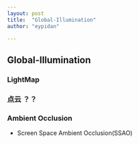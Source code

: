 ```yaml
---
layout: post
title:  "Global-Illumination"
author: "eypidan"

---
```


<style>
.tablelines table, .tablelines td, .tablelines th {
        border: 1px solid black;
        }
</style>
## Global-Illumination

### LightMap

### 点云 ？？

### Ambient Occlusion

- Screen Space Ambient Occlusion(SSAO)